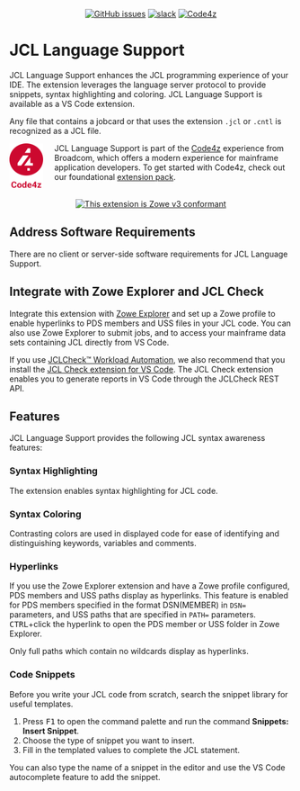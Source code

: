 <div id="header" align="center">

[![GitHub issues](https://img.shields.io/github/issues-raw/BroadcomMFD/jcl-language-support?style=flat-square)](https://github.com/BroadcomMFD/jcl-language-support/issues)
[![slack](https://img.shields.io/badge/chat-on%20Slack-blue)](https://join.slack.com/t/che4z/shared_invite/zt-37ewynplx-wCoabaIDxN6Ofm4_XBinZA)
[![Code4z](https://img.shields.io/badge/Code4z-marketplace-cc092f)](https://marketplace.visualstudio.com/search?term=code4z&target=VSCode)

</div>

# JCL Language Support

JCL Language Support enhances the JCL programming experience of your IDE. The extension leverages the language server protocol to provide snippets, syntax highlighting and coloring. JCL Language Support is available as a VS Code extension.

Any file that contains a jobcard or that uses the extension `.jcl` or `.cntl` is recognized as a JCL file.

<img align="left" alt="This extension is part of the Code4z experience" width="60" height="79" style="padding-right:20px;" src="https://github.com/BroadcomMFD/code4z/blob/main/icon3.png?raw=true" />

JCL Language Support is part of the [Code4z](https://techdocs.broadcom.com/code4z) experience from Broadcom, which offers a modern experience for mainframe application developers. To get started with Code4z, check out our foundational [extension pack](https://marketplace.visualstudio.com/items?itemName=broadcomMFD.code4z-extension-pack).

<br />

<div align="center">
<a href="https://www.openmainframeproject.org/all-projects/zowe/conformance"><img alt="This extension is Zowe v3 conformant" src="https://artwork.openmainframeproject.org/other/zowe-conformant/zowev3/explorer-vs-code/color/zowe-conformant-zowev3-explorer-vs-code-color.png" width=208 height=156 /></a>
</div>

## Address Software Requirements

There are no client or server-side software requirements for JCL Language Support.

## Integrate with Zowe Explorer and JCL Check

Integrate this extension with [Zowe Explorer](https://marketplace.visualstudio.com/items?itemName=Zowe.vscode-extension-for-zowe) and set up a Zowe profile to enable hyperlinks to PDS members and USS files in your JCL code. You can also use Zowe Explorer to submit jobs, and to access your mainframe data sets containing JCL directly from VS Code.

If you use [JCLCheck™ Workload Automation](https://techdocs.broadcom.com/jclcheck), we also recommend that you install the [JCL Check extension for VS Code](https://marketplace.visualstudio.com/items?itemName=broadcomMFD.jcl-check-support). The JCL Check extension enables you to generate reports in VS Code through the JCLCheck REST API.

## Features

JCL Language Support provides the following JCL syntax awareness features:

### Syntax Highlighting

The extension enables syntax highlighting for JCL code.

### Syntax Coloring

Contrasting colors are used in displayed code for ease of identifying and distinguishing keywords, variables and comments.

### Hyperlinks

If you use the Zowe Explorer extension and have a Zowe profile configured, PDS members and USS paths display as hyperlinks. This feature is enabled for PDS members specified in the format DSN(MEMBER) in `DSN=` parameters, and USS paths that are specified in `PATH=` parameters. <kbd>CTRL</kbd>+click the hyperlink to open the PDS member or USS folder in Zowe Explorer.

Only full paths which contain no wildcards display as hyperlinks.

### Code Snippets

Before you write your JCL code from scratch, search the snippet library for useful templates.

1. Press <kbd>F1</kbd> to open the command palette and run the command **Snippets: Insert Snippet**.
2. Choose the type of snippet you want to insert.
3. Fill in the templated values to complete the JCL statement.

You can also type the name of a snippet in the editor and use the VS Code autocomplete feature to add the snippet.
